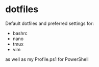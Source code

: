 # dotfiles
Default dotfiles and preferred settings for:

- bashrc
- nano
- tmux
- vim

as well as my Profile.ps1 for PowerShell


    
